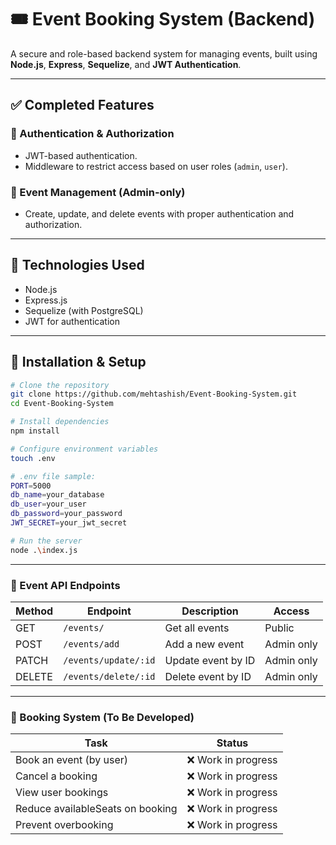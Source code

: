 # 🎟️ Event Booking System (Backend)

A secure and role-based backend system for managing events, built using **Node.js**, **Express**, **Sequelize**, and **JWT Authentication**.

---

## ✅ Completed Features

### 🔐 Authentication & Authorization
- JWT-based authentication.
- Middleware to restrict access based on user roles (`admin`, `user`).

### 📅 Event Management (Admin-only)
- Create, update, and delete events with proper authentication and authorization.

---

## 🔧 Technologies Used

- Node.js
- Express.js
- Sequelize (with PostgreSQL)
- JWT for authentication

---

## 🚀 Installation & Setup

```bash
# Clone the repository
git clone https://github.com/mehtashish/Event-Booking-System.git
cd Event-Booking-System
```

```bash
# Install dependencies
npm install

# Configure environment variables
touch .env

# .env file sample:
PORT=5000
db_name=your_database
db_user=your_user
db_password=your_password
JWT_SECRET=your_jwt_secret

# Run the server
node .\index.js
```

---

### 📁 Event API Endpoints

| Method | Endpoint             | Description        | Access     |
| ------ | -------------------- | ------------------ | ---------- |
| GET    | `/events/`           | Get all events     | Public     |
| POST   | `/events/add`        | Add a new event    | Admin only |
| PATCH  | `/events/update/:id` | Update event by ID | Admin only |
| DELETE | `/events/delete/:id` | Delete event by ID | Admin only |

---

### 📆 Booking System (To Be Developed)

| Task                             | Status             |
| -------------------------------- | ------------------ |
| Book an event (by user)          | ❌ Work in progress |
| Cancel a booking                 | ❌ Work in progress |
| View user bookings               | ❌ Work in progress |
| Reduce availableSeats on booking | ❌ Work in progress |
| Prevent overbooking              | ❌ Work in progress |



